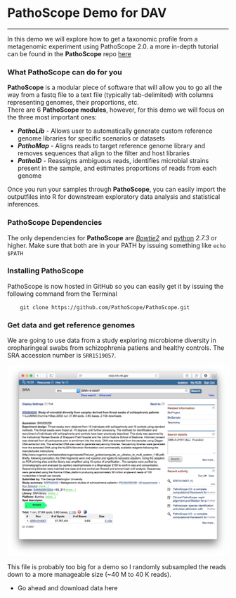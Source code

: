 # PathoScope Demo for DAV
-------------------------

In this demo we will explore how to get a taxonomic profile from a metagenomic experiment using PathoScope 2.0. a more in-depth tutorial can be found in the **PathoScope** repo [here](https://github.com/PathoScope/PathoScope/raw/master/pathoscope2.0_v0.02_tutorial.pdf)

### What PathoScope can do for you
**PathoScope** is a modular piece of software that will allow you to go all the way from a fastq file to a text file (typically tab-delimited) with columns representing genomes, their proportions, etc.  
There are 6 **PathoScope modules**, however, for this demo we will focus on the three most important ones:
- ***PathoLib*** - Allows user to automatically generate custom reference genome libraries for specific scenarios or datasets
- ***PathoMap*** - Aligns reads to target reference genome library and removes sequences that align to the filter and host libraries
- ***PathoID*** - Reassigns ambiguous reads, identifies microbial strains present in the sample, and estimates proportions of reads from each genome  

Once you run your samples through **PathoScope**, you can easily import the outputfiles into R for downstream exploratory data analysis and statistical inferences.

### PathoScope Dependencies
The only dependencies for **PathoScope** are [*Bowtie2*](http://bowtie-bio.sourceforge.net/bowtie2/index.shtml) and [python](https://www.python.org) *2.7.3* or higher. Make sure that both are in your PATH by issuing something like `echo $PATH`

### Installing PathoScope
PathoScope is now hosted in GitHub so you can easily get it by issuing the following command from the Terminal  

		git clone https://github.com/PathoScope/PathoScope.git

### Get data and get reference genomes
We are going to use data from a study exploring microbiome diversity in oropharingeal swabs from schizophrenia patiens and healthy controls. The SRA accession number is `SRR1519057`. 

![SRA](https://github.com/ecastron/PS_demo/raw/master/img01.png)

This file is probably too big for a demo so I randomly subsampled the reads down to a more manageable size (~40 M to 40 K reads).

- Go ahead and download data here 